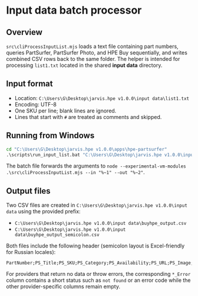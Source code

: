 # Input data batch processor

## Overview

`src\cliProcessInputList.mjs` loads a text file containing part numbers, queries PartSurfer,
PartSurfer Photo, and HPE Buy sequentially, and writes combined CSV rows back to the same folder.
The helper is intended for processing `list1.txt` located in the shared **input data** directory.

## Input format

- Location: `C:\Users\G\Desktop\jarvis.hpe v1.0.0\input data\list1.txt`
- Encoding: UTF-8
- One SKU per line; blank lines are ignored.
- Lines that start with `#` are treated as comments and skipped.

## Running from Windows

```bat
cd "C:\Users\G\Desktop\jarvis.hpe v1.0.0\apps\hpe-partsurfer"
.\scripts\run_input_list.bat "C:\Users\G\Desktop\jarvis.hpe v1.0.0\input data\list1.txt" "C:\Users\G\Desktop\jarvis.hpe v1.0.0\input data\buyhpe_output"
```

The batch file forwards the arguments to
`node --experimental-vm-modules .\src\cliProcessInputList.mjs --in "%~1" --out "%~2"`.

## Output files

Two CSV files are created in `C:\Users\G\Desktop\jarvis.hpe v1.0.0\input data` using the provided
prefix:

- `C:\Users\G\Desktop\jarvis.hpe v1.0.0\input data\buyhpe_output.csv`
- `C:\Users\G\Desktop\jarvis.hpe v1.0.0\input data\buyhpe_output_semicolon.csv`

Both files include the following header (semicolon layout is Excel-friendly for Russian locales):

```
PartNumber;PS_Title;PS_SKU;PS_Category;PS_Availability;PS_URL;PS_Image;PS_Error;PSPhoto_Title;PSPhoto_SKU;PSPhoto_URL;PSPhoto_Image;PSPhoto_Error;BUY_Title;BUY_SKU;BUY_Price;BUY_Currency;BUY_Availability;BUY_URL;BUY_Image;BUY_Error
```

For providers that return no data or throw errors, the corresponding `*_Error` column contains a short
status such as `not found` or an error code while the other provider-specific columns remain empty.
